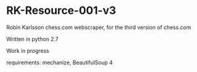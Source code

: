 # RK-Resource-001-v3
Robin Karlsson chess.com webscraper, for the third version of chess.com

Written in python 2.7

Work in progress

requirements: mechanize, BeautifulSoup 4
